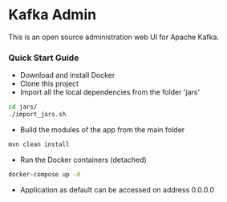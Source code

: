 # Kafka Admin

This is an open source administration web UI for Apache Kafka.


### Quick Start Guide
* Download and install Docker
* Clone this project
* Import all the local dependencies from the folder 'jars'
```bash
cd jars/
./import_jars.sh
```
* Build the modules of the app from the main folder
```bash
mvn clean install
```
* Run the Docker containers (detached) 
```bash
docker-compose up -d
```
* Application as default can be accessed on address 0.0.0.0


